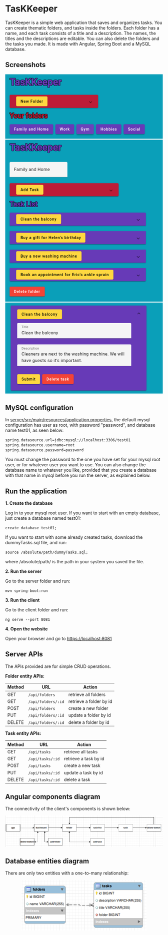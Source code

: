 # TasKKeeper

TasKKeeper is a simple web application that saves and organizes tasks. You can create thematic folders, and tasks inside the folders. Each folder has a name, and each task consists of a title and a description. The names, the titles and the descriptions are editable. You can also delete the folders and the tasks you made.
It is made with Angular, Spring Boot and a MySQL database.

## Screenshots

<p align="center">
  <img src="https://github.com/alexandmi/taskkeeper/blob/main/screenshots/index.png?raw=true"/>
  <img src="https://github.com/alexandmi/taskkeeper/blob/main/screenshots/folder.png?raw=true"/>
  <img src="https://github.com/alexandmi/taskkeeper/blob/main/screenshots/open-task.png?raw=true"/>
</p>


## MySQL configuration

In [server/src/main/resources/application.properties](https://github.com/alexandmi/taskkeeper/blob/main/server/src/main/resources/application.properties), the default mysql configuration has user as root, with password "password", and database name test01, as seen below:

	spring.datasource.url=jdbc:mysql://localhost:3306/test01
	spring.datasource.username=root
	spring.datasource.password=password

You must change the password to the one you have set for your mysql root user, or for whatever user you want to use. You can also change the database name to whatever you like, provided that you create a database with that name in mysql before you run the server, as explained below.

## Run the application
  
**1. Create the database**
  
Log in to your mysql root user. If you want to start with an empty database, just create a database named test01:
	
	create database test01;

If you want to start with some already created tasks, download the dummyTasks.sql file, and run:

	source /absolute/path/dummyTasks.sql;

where /absolute/path/ is the path in your system you saved the file.

**2. Run the server**
  
Go to the server folder and run:

	mvn spring-boot:run

**3. Run the client**
  
Go to the client folder and run:

	ng serve --port 8081

**4. Open the website**
  
Open your browser and  go to [https://localhost:8081](https://localhost:8081)

## Server APIs
The APIs provided are for simple CRUD operations.

**Folder entity APIs:**

| Method 	| URL | Action |
| ---------------	| ------------------ | ------------------ |
| GET 	| ```/api/folders``` 	 | retrieve all folders |
| GET 	| ```/api/folders/:id```	 | retrieve a folder by id|
| POST	| ```/api/folders```	 | create a new folder |
| PUT	| ```/api/folders/:id```	 | update a folder by id |
| DELETE | ```/api/folders/:id```	 | delete a folder by id|

**Task entity APIs:**

| Method 	| URL | Action |
| ---------------	| ------------------ | ------------------ |
| GET|	```/api/tasks```	|	retrieve all tasks|
| GET|	```/api/tasks/:id```	|	retrieve a task by id|
|POST	| ```/api/tasks```	|	create a new task|
|PUT|	```/api/tasks/:id```	|	update a task by id|
|DELETE	|```/api/tasks/:id```	|	delete a task|


## Angular components diagram

The connectivity of the client's components is shown below:
<p align="center">
  <img src="https://github.com/alexandmi/taskkeeper/blob/main/screenshots/components-diagram.png?raw=true"/>
</p>

## Database entities diagram
There are only two entities with a one-to-many relationship:
<p align="center">
  <img src="https://github.com/alexandmi/taskkeeper/blob/main/screenshots/db-entities.png?raw=true"/>
</p>
